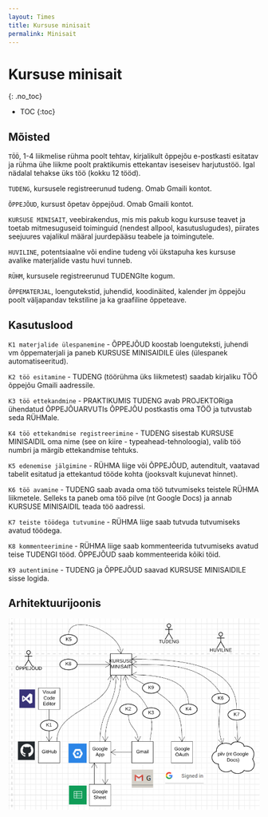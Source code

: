 ```yaml
---
layout: Times
title: Kursuse minisait
permalink: Minisait
---
```


# Kursuse minisait
{: .no_toc}

- TOC
{:toc}

## Mõisted

`TÖÖ`, 1-4 liikmelise rühma poolt tehtav, kirjalikult õppejõu e-postkasti esitatav ja rühma ühe liikme poolt praktikumis ettekantav iseseisev harjutustöö. Igal nädalal tehakse üks töö (kokku 12 tööd).

`TUDENG`, kursusele registreerunud tudeng. Omab Gmaili kontot.

`ÕPPEJÕUD`, kursust õpetav õppejõud. Omab Gmaili kontot.

`KURSUSE MINISAIT`, veebirakendus, mis mis pakub kogu kursuse teavet ja toetab mitmesuguseid toiminguid (nendest allpool, kasutuslugudes), piirates seejuures vajalikul määral juurdepääsu teabele ja toimingutele.

`HUVILINE`, potentsiaalne või endine tudeng või ükstapuha kes kursuse avalike materjalide vastu huvi tunneb.

`RÜHM`, kursusele registreerunud TUDENGIte kogum.

`ÕPPEMATERJAL`, loengutekstid, juhendid, koodinäited, kalender jm õppejõu poolt väljapandav tekstiline ja ka graafiline õppeteave.

## Kasutuslood

`K1 materjalide ülespanemine` - ÕPPEJÕUD koostab loenguteksti, juhendi vm õppematerjali ja paneb KURSUSE MINISAIDILE üles (ülespanek  automatiseeritud).

`K2 töö esitamine` - TUDENG (töörühma üks liikmetest) saadab kirjaliku TÖÖ õppejõu Gmaili aadressile.

`K3 töö ettekandmine` - PRAKTIKUMIS TUDENG avab PROJEKTORiga ühendatud ÕPPEJÕUARVUTIs ÕPPEJÕU postkastis oma TÖÖ ja tutvustab seda RÜHMale.

`K4 töö ettekandmise registreerimine` - TUDENG sisestab KURSUSE MINISAIDIL oma nime (see on kiire - typeahead-tehnoloogia), valib töö numbri ja märgib ettekandmise tehtuks.

`K5 edenemise jälgimine` - RÜHMA liige või ÕPPEJÕUD, autenditult, vaatavad tabelit esitatud ja ettekantud tööde kohta (jooksvalt kujunevat hinnet).

`K6 töö avamine` - TUDENG saab avada oma töö tutvumiseks teistele RÜHMA liikmetele. Selleks ta paneb oma töö pilve (nt Google Docs) ja annab KURSUSE MINISAIDIL teada töö aadressi.

`K7 teiste töödega tutvumine` - RÜHMA liige saab tutvuda tutvumiseks avatud töödega.

`K8 kommenteerimine` - RÜHMA liige saab kommenteerida tutvumiseks avatud teise TUDENGI tööd. ÕPPEJÕUD saab kommenteerida kõiki töid.

`K9 autentimine` - TUDENG ja ÕPPEJÕUD saavad KURSUSE MINISAIDILE sisse logida.

## Arhitektuurijoonis

<img src='img/Minisait.PNG' style='width:700px'>
